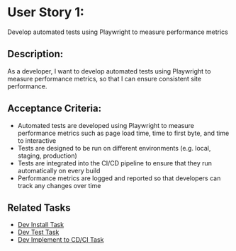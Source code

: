 # User Story 1:
Develop automated tests using Playwright to measure performance metrics

## Description:
As a developer, I want to develop automated tests using Playwright to measure performance metrics, so that I can ensure consistent site performance.

## Acceptance Criteria:

* Automated tests are developed using Playwright to measure performance metrics such as page load time, time to first byte, and time to interactive
* Tests are designed to be run on different environments (e.g. local, staging, production)
* Tests are integrated into the CI/CD pipeline to ensure that they run automatically on every build
* Performance metrics are logged and reported so that developers can track any changes over time

## Related Tasks

* [Dev Install Task](tasks/pwdevinstalltask.md)
* [Dev Test Task](tasks/pwdevtesttask.md)
* [Dev Implement to CD/CI Task](tasks/pwdevimplementtask.md)
